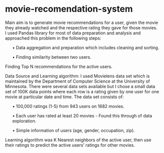 # movie-recomendation-system
Main aim is to generate movie recommendations for a user, given the movie they already watched and the respective rating they gave for those movies. I used Pandas library for most of data preparation and analysis and approached this problem in the following steps: <br>
 <ul> • Data aggregation and preparation which includes cleaning and sorting. </ul>
  <ul>• Finding similarity between two users. </ul>
  
 Finding Top N recommendations for the active users. 
 
 Data Source and Learning algorithm: I used Movielens data set which is maintained by the Department of Computer Science at the University of Minnesota. There were several data sets available but I chose a small data set of 100K data points where each row is a rating given by one user for one movie at particular date and time. 
 The data set consists of: <br>
  <ul>• 100,000 ratings (1-5) from 943 users on 1682 movies. </ul>
 <ul> • Each user has rated at least 20 movies - Found this through of data exploration.</ul> 
  <ul>• Simple information of users (age, gender, occupation, zip). </ul>

Learning algorithm was K Nearest neighbors of the active user, then use their ratings to predict the active users’ ratings for other movies.
